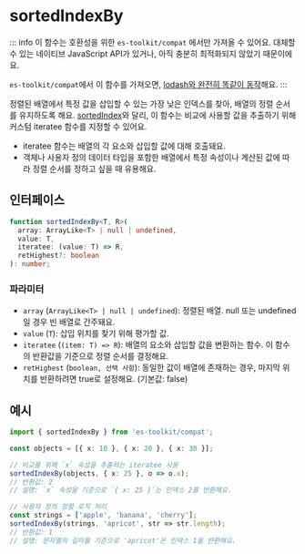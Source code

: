 # sortedIndexBy

::: info
이 함수는 호환성을 위한 `es-toolkit/compat` 에서만 가져올 수 있어요. 대체할 수 있는 네이티브 JavaScript API가 있거나, 아직 충분히 최적화되지 않았기 때문이에요.

`es-toolkit/compat`에서 이 함수를 가져오면, [lodash와 완전히 똑같이 동작](../../../compatibility.md)해요.
:::

정렬된 배열에서 특정 값을 삽입할 수 있는 가장 낮은 인덱스를 찾아, 배열의 정렬 순서를 유지하도록 해요.
[sortedIndex](./sortedIndex.md)와 달리, 이 함수는 비교에 사용할 값을 추출하기 위해 커스텀 iteratee 함수를 지정할 수 있어요.

- iteratee 함수는 배열의 각 요소와 삽입할 값에 대해 호출돼요.
- 객체나 사용자 정의 데이터 타입을 포함한 배열에서 특정 속성이나 계산된 값에 따라 정렬 순서를 정하고 싶을 때 유용해요.

## 인터페이스

```typescript
function sortedIndexBy<T, R>(
  array: ArrayLike<T> | null | undefined,
  value: T,
  iteratee: (value: T) => R,
  retHighest?: boolean
): number;
```

### 파라미터

- `array` (`ArrayLike<T> | null | undefined`): 정렬된 배열. null 또는 undefined일 경우 빈 배열로 간주돼요.
- `value` (`T`): 삽입 위치를 찾기 위해 평가할 값.
- `iteratee` (`(item: T) => R`):
  배열의 요소와 삽입할 값을 변환하는 함수. 이 함수의 반환값을 기준으로 정렬 순서를 결정해요.
- `retHighest` (`boolean, 선택 사항`):
  동일한 값이 배열에 존재하는 경우, 마지막 위치를 반환하려면 true로 설정해요. (기본값: false)

## 예시

```typescript
import { sortedIndexBy } from 'es-toolkit/compat';

const objects = [{ x: 10 }, { x: 20 }, { x: 30 }];

// 비교를 위해 `x` 속성을 추출하는 iteratee 사용
sortedIndexBy(objects, { x: 25 }, o => o.x);
// 반환값: 2
// 설명: `x` 속성을 기준으로 `{ x: 25 }`는 인덱스 2를 반환해요.

// 사용자 정의 정렬 로직 처리
const strings = ['apple', 'banana', 'cherry'];
sortedIndexBy(strings, 'apricot', str => str.length);
// 반환값: 1
// 설명: 문자열의 길이를 기준으로 'apricot'은 인덱스 1을 반환해요.
```
